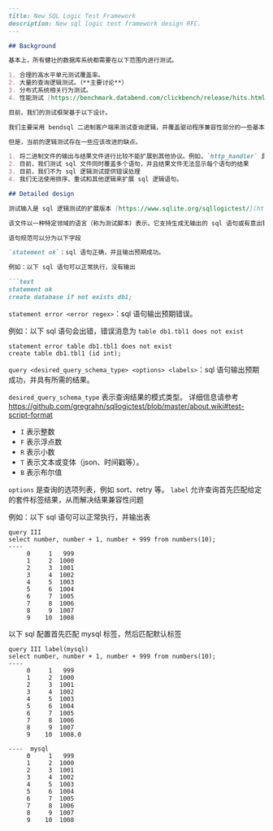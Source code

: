 ```markdown
---
title: New SQL Logic Test Framework
description: New sql logic test framework design RFC.
---

## Background

基本上，所有健壮的数据库系统都需要在以下范围内进行测试。

1. 合理的高水平单元测试覆盖率。
2. 大量的查询逻辑测试。（**主要讨论**）
3. 分布式系统相关行为测试。
4. 性能测试 [https://benchmark.databend.com/clickbench/release/hits.html](https://benchmark.databend.com/clickbench/release/hits.html)

目前，我们的测试框架基于以下设计。

我们主要采用 bendsql 二进制客户端来测试查询逻辑，并覆盖驱动程序兼容性部分的一些基本测试。

但是，当前的逻辑测试存在一些应该改进的缺点。

1. 将二进制文件的输出与结果文件进行比较不能扩展到其他协议。例如，`http_handler` 具有 json 输出格式，我们应该指定结果来覆盖这种情况。
2. 目前，我们测试 sql 文件同时覆盖多个语句，并且结果文件无法显示每个语句的结果
3. 目前，我们不为 sql 逻辑测试提供错误处理
4. 我们无法使用排序、重试和其他逻辑来扩展 sql 逻辑语句。

## Detailed design

测试输入是 sql 逻辑测试的扩展版本 [https://www.sqlite.org/sqllogictest/](https://www.sqlite.org/sqllogictest/)

该文件以一种特定领域的语言（称为测试脚本）表示。它支持生成无输出的 sql 语句或有意出错的语句

语句规范可以分为以下字段

`statement ok`：sql 语句正确，并且输出预期成功。

例如：以下 sql 语句可以正常执行，没有输出

```text
statement ok
create database if not exists db1;
```

`statement error <error regex>`：sql 语句输出预期错误。

例如：以下 sql 语句会出错，错误消息为 `table db1.tbl1 does not exist`

```text
statement error table db1.tbl1 does not exist
create table db1.tbl1 (id int);
```

`query <desired_query_schema_type> <options> <labels>`：sql 语句输出预期成功，并具有所需的结果。

`desired_query_schema_type` 表示查询结果的模式类型。 详细信息请参考 https://github.com/gregrahn/sqllogictest/blob/master/about.wiki#test-script-format

- `I` 表示整数
- `F` 表示浮点数
- `R` 表示小数
- `T` 表示文本或变体（json、时间戳等）。
- `B` 表示布尔值

`options` 是查询的选项列表，例如 sort、retry 等。
`label` 允许查询首先匹配给定的套件标签结果，从而解决结果兼容性问题

例如：以下 sql 语句可以正常执行，并输出表

```text
query III
select number, number + 1, number + 999 from numbers(10);
----
     0     1   999
     1     2  1000
     2     3  1001
     3     4  1002
     4     5  1003
     5     6  1004
     6     7  1005
     7     8  1006
     8     9  1007
     9    10  1008
```

以下 sql 配置首先匹配 mysql 标签，然后匹配默认标签

```text
query III label(mysql)
select number, number + 1, number + 999 from numbers(10);
----
     0     1   999
     1     2  1000
     2     3  1001
     3     4  1002
     4     5  1003
     5     6  1004
     6     7  1005
     7     8  1006
     8     9  1007
     9    10  1008.0

----  mysql
     0     1   999
     1     2  1000
     2     3  1001
     3     4  1002
     4     5  1003
     5     6  1004
     6     7  1005
     7     8  1006
     8     9  1007
     9    10  1008
```
